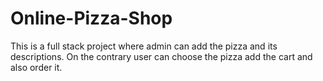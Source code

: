 # Online-Pizza-Shop

This is a full stack project where admin can add the pizza and its descriptions. On the contrary user can choose the pizza add the cart and also order it.
